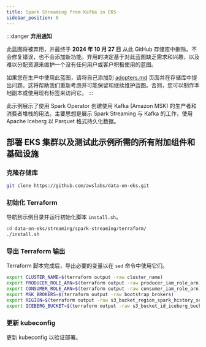 ```yaml
---
title: Spark Streaming from Kafka in EKS
sidebar_position: 6
---
```


:::danger
**弃用通知**

此蓝图将被弃用，并最终于 **2024 年 10 月 27 日** 从此 GitHub 存储库中删除。不会修复错误，也不会添加新功能。弃用的决定基于对此蓝图缺乏需求和兴趣，以及难以分配资源来维护一个没有任何用户或客户积极使用的蓝图。

如果您在生产中使用此蓝图，请将自己添加到 [adopters.md](https://github.com/awslabs/data-on-eks/blob/main/ADOPTERS.md) 页面并在存储库中提出问题。这将帮助我们重新考虑并可能保留和继续维护蓝图。否则，您可以制作本地副本或使用现有标签来访问它。
:::

此示例展示了使用 Spark Operator 创建使用 Kafka (Amazon MSK) 的生产者和消费者堆栈的用法。主要思想是展示 Spark Streaming 与 Kafka 的工作，使用 Apache Iceberg 以 Parquet 格式持久化数据。

## 部署 EKS 集群以及测试此示例所需的所有附加组件和基础设施

### 克隆存储库

```bash
git clone https://github.com/awslabs/data-on-eks.git
```

### 初始化 Terraform

导航到示例目录并运行初始化脚本 `install.sh`。

```bash
cd data-on-eks/streaming/spark-streaming/terraform/
./install.sh
```

### 导出 Terraform 输出

Terraform 脚本完成后，导出必要的变量以在 `sed` 命令中使用它们。

```bash
export CLUSTER_NAME=$(terraform output -raw cluster_name)
export PRODUCER_ROLE_ARN=$(terraform output -raw producer_iam_role_arn)
export CONSUMER_ROLE_ARN=$(terraform output -raw consumer_iam_role_arn)
export MSK_BROKERS=$(terraform output -raw bootstrap_brokers)
export REGION=$(terraform output -raw s3_bucket_region_spark_history_server)
export ICEBERG_BUCKET=$(terraform output -raw s3_bucket_id_iceberg_bucket)
```

### 更新 kubeconfig

更新 kubeconfig 以验证部署。
